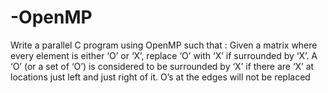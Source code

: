 # -OpenMP
Write a parallel C program using OpenMP such that : Given a matrix where every element is either ‘O’ or ‘X’, replace ‘O’ with ‘X’ if surrounded by ‘X’. A ‘O’ (or a set of ‘O’) is considered to be surrounded by ‘X’ if there are ‘X’ at locations just left and just right of it. O’s at the edges will not be replaced

